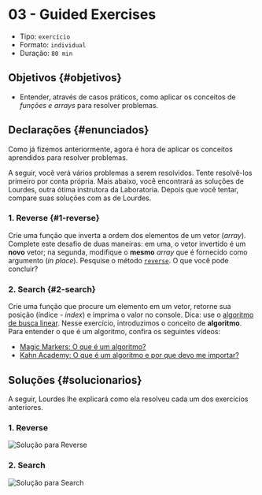 # 03 - Guided Exercises

* Tipo: `exercício`
* Formato: `individual`
* Duração: `80 min`

## Objetivos {#objetivos}

* Entender, através de casos práticos, como aplicar os conceitos de _funções e_ _arrays_ para resolver problemas.

## Declarações {#enunciados}

Como já fizemos anteriormente, agora é hora de aplicar os conceitos aprendidos para resolver problemas.

A seguir, você verá vários problemas a serem resolvidos. Tente resolvê-los primeiro por conta própria. Mais abaixo, você encontrará as soluções de Lourdes, outra ótima instrutora da Laboratoria. Depois que você tentar, compare suas soluções com as de Lourdes.

### 1. Reverse {#1-reverse}

Crie uma função que inverta a ordem dos elementos de um vetor \(_array_\). Complete este desafio de duas maneiras: em uma, o vetor invertido é um **novo** vetor; na segunda, modifique o **mesmo** _array_ que é fornecido como argumento \(_in place_\). Pesquise o método [`reverse`](https://developer.mozilla.org/en/docs/Web/JavaScript/Reference/Global_Objects/Array/reverse). O que você pode concluir?

### 2. Search {#2-search}

Crie uma função que procure um elemento em um vetor, retorne sua posição \(índice _- index_\) e imprima o valor no console. Dica: use o [algoritmo de busca linear](https://en.wikipedia.org/wiki/Linear_search). Nesse exercício, introduzimos o conceito de **algoritmo**. Para entender o que é um algoritmo, confira os seguintes vídeos:

* [Magic Markers: O que é um algoritmo?](https://www.youtube.com/watch?v=U3CGMyjzlvM)
* [Kahn Academy: O que é um algoritmo e por que devo me importar?](https://es.khanacademy.org/computing/computer-science/algorithms/intro-to-algorithms/v/what-are-algorithms)

## Soluções {#solucionarios}

A seguir, Lourdes lhe explicará como ela resolveu cada um dos exercícios anteriores.

### 1. Reverse

![Solu&#xE7;&#xE3;o para Reverse](https://img.youtube.com/vi/BgcnOdIrUdo/0.jpg)

### 2. Search

![Solu&#xE7;&#xE3;o para Search](https://img.youtube.com/vi/JjcDSIShTm0/0.jpg)

